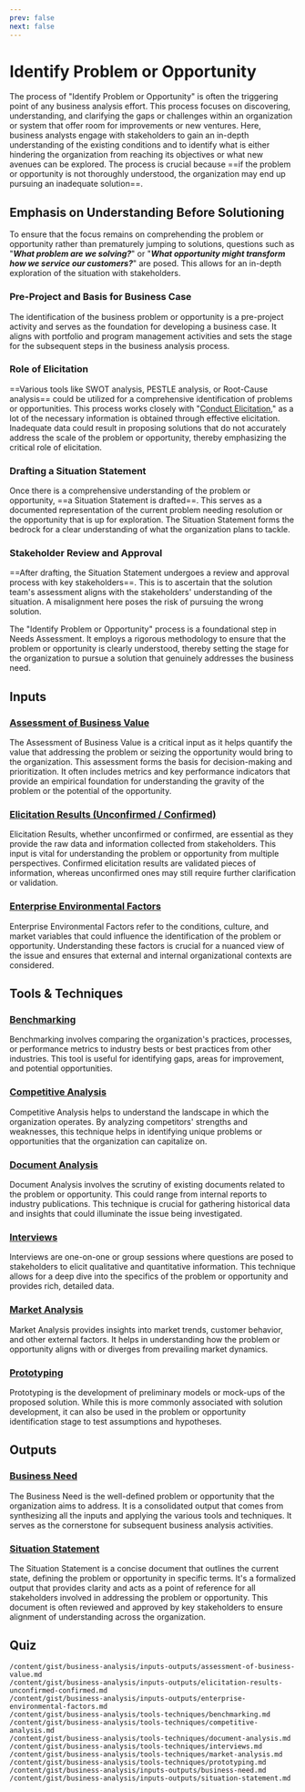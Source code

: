 ```yaml
---
prev: false
next: false
---
```


# Identify Problem or Opportunity

The process of "Identify Problem or Opportunity" is often the triggering point of any business analysis effort. This process focuses on discovering, understanding, and clarifying the gaps or challenges within an organization or system that offer room for improvements or new ventures. Here, business analysts engage with stakeholders to gain an in-depth understanding of the existing conditions and to identify what is either hindering the organization from reaching its objectives or what new avenues can be explored. The process is crucial because ==if the problem or opportunity is not thoroughly understood, the organization may end up pursuing an inadequate solution==.

## Emphasis on Understanding Before Solutioning

To ensure that the focus remains on comprehending the problem or opportunity rather than prematurely jumping to solutions, questions such as "**_What problem are we solving?_**" or "**_What opportunity might transform how we service our customers?_**" are posed. This allows for an in-depth exploration of the situation with stakeholders.

### Pre-Project and Basis for Business Case

The identification of the business problem or opportunity is a pre-project activity and serves as the foundation for developing a business case. It aligns with portfolio and program management activities and sets the stage for the subsequent steps in the business analysis process.

### Role of Elicitation

==Various tools like SWOT analysis, PESTLE analysis, or Root-Cause analysis== could be utilized for a comprehensive identification of problems or opportunities. This process works closely with "[Conduct Elicitation](./conduct-elicitation.md)," as a lot of the necessary information is obtained through effective elicitation. Inadequate data could result in proposing solutions that do not accurately address the scale of the problem or opportunity, thereby emphasizing the critical role of elicitation.

### Drafting a Situation Statement

Once there is a comprehensive understanding of the problem or opportunity, ==a Situation Statement is drafted==. This serves as a documented representation of the current problem needing resolution or the opportunity that is up for exploration. The Situation Statement forms the bedrock for a clear understanding of what the organization plans to tackle.

### Stakeholder Review and Approval

==After drafting, the Situation Statement undergoes a review and approval process with key stakeholders==. This is to ascertain that the solution team's assessment aligns with the stakeholders' understanding of the situation. A misalignment here poses the risk of pursuing the wrong solution.

The "Identify Problem or Opportunity" process is a foundational step in Needs Assessment. It employs a rigorous methodology to ensure that the problem or opportunity is clearly understood, thereby setting the stage for the organization to pursue a solution that genuinely addresses the business need.

## Inputs

### [Assessment of Business Value](/content/gist/business-analysis/inputs-outputs/assessment-of-business-value.md)

The Assessment of Business Value is a critical input as it helps quantify the value that addressing the problem or seizing the opportunity would bring to the organization. This assessment forms the basis for decision-making and prioritization. It often includes metrics and key performance indicators that provide an empirical foundation for understanding the gravity of the problem or the potential of the opportunity.

### [Elicitation Results (Unconfirmed / Confirmed)](/content/gist/business-analysis/inputs-outputs/elicitation-results-unconfirmed-confirmed.md)

Elicitation Results, whether unconfirmed or confirmed, are essential as they provide the raw data and information collected from stakeholders. This input is vital for understanding the problem or opportunity from multiple perspectives. Confirmed elicitation results are validated pieces of information, whereas unconfirmed ones may still require further clarification or validation.

### [Enterprise Environmental Factors](/content/gist/business-analysis/inputs-outputs/enterprise-environmental-factors.md)

Enterprise Environmental Factors refer to the conditions, culture, and market variables that could influence the identification of the problem or opportunity. Understanding these factors is crucial for a nuanced view of the issue and ensures that external and internal organizational contexts are considered.

## Tools & Techniques

### [Benchmarking](/content/gist/business-analysis/tools-techniques/benchmarking.md)

Benchmarking involves comparing the organization's practices, processes, or performance metrics to industry bests or best practices from other industries. This tool is useful for identifying gaps, areas for improvement, and potential opportunities.

### [Competitive Analysis](/content/gist/business-analysis/tools-techniques/competitive-analysis.md)

Competitive Analysis helps to understand the landscape in which the organization operates. By analyzing competitors' strengths and weaknesses, this technique helps in identifying unique problems or opportunities that the organization can capitalize on.

### [Document Analysis](/content/gist/business-analysis/tools-techniques/document-analysis.md)

Document Analysis involves the scrutiny of existing documents related to the problem or opportunity. This could range from internal reports to industry publications. This technique is crucial for gathering historical data and insights that could illuminate the issue being investigated.

### [Interviews](/content/gist/business-analysis/tools-techniques/interviews.md)

Interviews are one-on-one or group sessions where questions are posed to stakeholders to elicit qualitative and quantitative information. This technique allows for a deep dive into the specifics of the problem or opportunity and provides rich, detailed data.

### [Market Analysis](/content/gist/business-analysis/tools-techniques/market-analysis.md)

Market Analysis provides insights into market trends, customer behavior, and other external factors. It helps in understanding how the problem or opportunity aligns with or diverges from prevailing market dynamics.

### [Prototyping](/content/gist/business-analysis/tools-techniques/prototyping.md)

Prototyping is the development of preliminary models or mock-ups of the proposed solution. While this is more commonly associated with solution development, it can also be used in the problem or opportunity identification stage to test assumptions and hypotheses.

## Outputs

### [Business Need](/content/gist/business-analysis/inputs-outputs/business-need.md)

The Business Need is the well-defined problem or opportunity that the organization aims to address. It is a consolidated output that comes from synthesizing all the inputs and applying the various tools and techniques. It serves as the cornerstone for subsequent business analysis activities.

### [Situation Statement](/content/gist/business-analysis/inputs-outputs/situation-statement.md)

The Situation Statement is a concise document that outlines the current state, defining the problem or opportunity in specific terms. It's a formalized output that provides clarity and acts as a point of reference for all stakeholders involved in addressing the problem or opportunity. This document is often reviewed and approved by key stakeholders to ensure alignment of understanding across the organization.

## Quiz

```quiz
/content/gist/business-analysis/inputs-outputs/assessment-of-business-value.md
/content/gist/business-analysis/inputs-outputs/elicitation-results-unconfirmed-confirmed.md
/content/gist/business-analysis/inputs-outputs/enterprise-environmental-factors.md
/content/gist/business-analysis/tools-techniques/benchmarking.md
/content/gist/business-analysis/tools-techniques/competitive-analysis.md
/content/gist/business-analysis/tools-techniques/document-analysis.md
/content/gist/business-analysis/tools-techniques/interviews.md
/content/gist/business-analysis/tools-techniques/market-analysis.md
/content/gist/business-analysis/tools-techniques/prototyping.md
/content/gist/business-analysis/inputs-outputs/business-need.md
/content/gist/business-analysis/inputs-outputs/situation-statement.md
```
